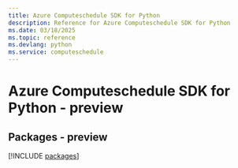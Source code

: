 ```yaml
---
title: Azure Computeschedule SDK for Python
description: Reference for Azure Computeschedule SDK for Python
ms.date: 03/18/2025
ms.topic: reference
ms.devlang: python
ms.service: computeschedule
---
```

# Azure Computeschedule SDK for Python - preview
## Packages - preview
[!INCLUDE [packages](computeschedule-index.md)]